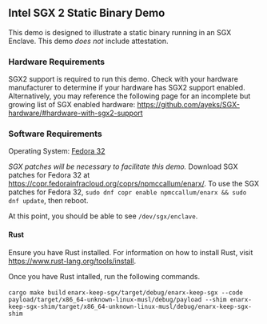 ## Intel SGX 2 Static Binary Demo

This demo is designed to illustrate a static binary running in an SGX Enclave. This demo *does not* include attestation.

### Hardware Requirements
SGX2 support is required to run this demo. Check with your hardware manufacturer to determine if your hardware has SGX2 support enabled. Alternatively, you may reference the following page for an incomplete but growing list of SGX enabled hardware:
https://github.com/ayeks/SGX-hardware/#hardware-with-sgx2-support

### Software Requirements
Operating System: [Fedora 32](https://getfedora.org/en/workstation/download/)

*SGX patches will be necessary to facilitate this demo.*
Download SGX patches for Fedora 32 at https://copr.fedorainfracloud.org/coprs/npmccallum/enarx/.
To use the SGX patches for Fedora 32, `sudo dnf copr enable npmccallum/enarx && sudo dnf update`, then reboot.

At this point, you should be able to see `/dev/sgx/enclave`. 

#### Rust

Ensure you have Rust installed. For information on how to install Rust, visit https://www.rust-lang.org/tools/install.

Once you have Rust intalled, run the following commands.

`cargo make build`
`enarx-keep-sgx/target/debug/enarx-keep-sgx --code payload/target/x86_64-unknown-linux-musl/debug/payload --shim enarx-keep-sgx-shim/target/x86_64-unknown-linux-musl/debug/enarx-keep-sgx-shim`
